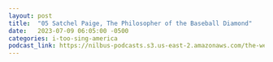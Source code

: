 ```yaml
---
layout: post
title:  "05 Satchel Paige, The Philosopher of the Baseball Diamond"
date:   2023-07-09 06:05:00 -0500
categories: i-too-sing-america
podcast_link: https://nilbus-podcasts.s3.us-east-2.amazonaws.com/the-well-trained-mind/I,%20Too,%20Sing%20America/05%20Satchel%20Paige,%20The%20Philosopher%20of%20the%20Baseball%20Diamond.mp3
---
```

